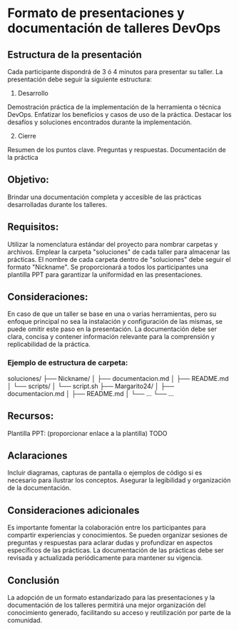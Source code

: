 # Formato de presentaciones y documentación de talleres DevOps

## Estructura de la presentación
Cada participante dispondrá de 3 ó 4 minutos para presentar su taller. La presentación debe seguir la siguiente estructura:

1. Desarrollo

Demostración práctica de la implementación de la herramienta o técnica DevOps.
Enfatizar los beneficios y casos de uso de la práctica.
Destacar los desafíos y soluciones encontrados durante la implementación.

2. Cierre

Resumen de los puntos clave.
Preguntas y respuestas.
Documentación de la práctica

## Objetivo:

Brindar una documentación completa y accesible de las prácticas desarrolladas durante los talleres.

## Requisitos:

Utilizar la nomenclatura estándar del proyecto para nombrar carpetas y archivos.
Emplear la carpeta "soluciones" de cada taller para almacenar las prácticas.
El nombre de cada carpeta dentro de "soluciones" debe seguir el formato "Nickname".
Se proporcionará a todos los participantes una plantilla PPT para garantizar la uniformidad en las presentaciones.

## Consideraciones:

En caso de que un taller se base en una o varias herramientas, pero su enfoque principal no sea la instalación y configuración de las mismas, se puede omitir este paso en la presentación.
La documentación debe ser clara, concisa y contener información relevante para la comprensión y replicabilidad de la práctica.

### Ejemplo de estructura de carpeta:

soluciones/
├── Nickname/
│   ├── documentacion.md
│   ├── README.md
│   └── scripts/
│       └── script.sh
├── Margarito24/
│   ├── documentacion.md
│   ├── README.md
│   └── ...
└── ...

## Recursos:

Plantilla PPT: (proporcionar enlace a la plantilla) TODO

## Aclaraciones

Incluir diagramas, capturas de pantalla o ejemplos de código si es necesario para ilustrar los conceptos.
Asegurar la legibilidad y organización de la documentación.

## Consideraciones adicionales

Es importante fomentar la colaboración entre los participantes para compartir experiencias y conocimientos.
Se pueden organizar sesiones de preguntas y respuestas para aclarar dudas y profundizar en aspectos específicos de las prácticas.
La documentación de las prácticas debe ser revisada y actualizada periódicamente para mantener su vigencia.

## Conclusión
La adopción de un formato estandarizado para las presentaciones y la documentación de los talleres permitirá una mejor organización del conocimiento generado, facilitando su acceso y reutilización por parte de la comunidad.